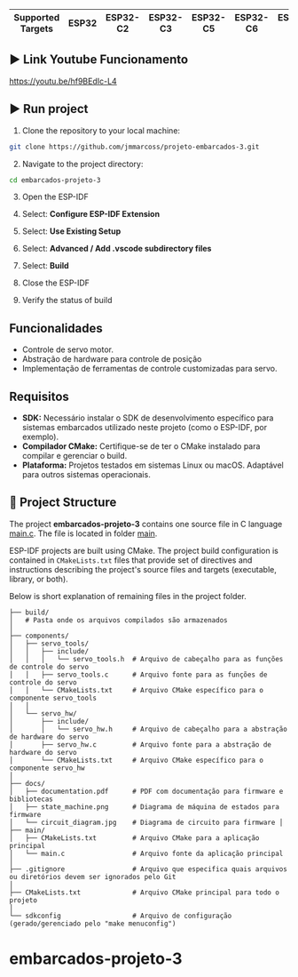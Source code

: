 | Supported Targets | ESP32 | ESP32-C2 | ESP32-C3 | ESP32-C5 | ESP32-C6 | ESP32-H2 | ESP32-P4 | ESP32-S2 | ESP32-S3 |
| ----------------- | ----- | -------- | -------- | -------- | -------- | -------- | -------- | -------- | -------- |

## ▶️ Link Youtube Funcionamento 

https://youtu.be/hf9BEdIc-L4

##  ▶️  Run project
1. Clone the repository to your local machine:
``` bash
git clone https://github.com/jmmarcoss/projeto-embarcados-3.git
```

2. Navigate to the project directory:
``` bash
cd embarcados-projeto-3
```

3. Open the ESP-IDF

4. Select: **Configure ESP-IDF Extension**
   
5. Select: **Use Existing Setup**
   
6. Select: **Advanced / Add .vscode subdirectory files**
   
7. Select: **Build**

8. Close the ESP-IDF
   
9. Verify the status of build

## Funcionalidades
- Controle de servo motor.
- Abstração de hardware para controle de posição
- Implementação de ferramentas de controle customizadas para servo.

## Requisitos

- **SDK:** Necessário instalar o SDK de desenvolvimento específico para sistemas embarcados utilizado neste projeto (como o ESP-IDF, por exemplo).
- **Compilador CMake:** Certifique-se de ter o CMake instalado para compilar e gerenciar o build.
- **Plataforma:** Projetos testados em sistemas Linux ou macOS. Adaptável para outros sistemas operacionais.

## 📁 Project Structure

The project **embarcados-projeto-3** contains one source file in C language [main.c](main/main.c). The file is located in folder [main](main).

ESP-IDF projects are built using CMake. The project build configuration is contained in `CMakeLists.txt`
files that provide set of directives and instructions describing the project's source files and targets
(executable, library, or both). 

Below is short explanation of remaining files in the project folder.

```
├── build/
│   # Pasta onde os arquivos compilados são armazenados
│
├── components/
│   ├── servo_tools/
│   │   ├── include/
│   │   │   └── servo_tools.h  # Arquivo de cabeçalho para as funções de controle do servo
│   │   ├── servo_tools.c      # Arquivo fonte para as funções de controle do servo
│   │   └── CMakeLists.txt     # Arquivo CMake específico para o
componente servo_tools
│   │
│   └── servo_hw/
│       ├── include/
│       │   └── servo_hw.h     # Arquivo de cabeçalho para a abstração de hardware do servo
│       ├── servo_hw.c         # Arquivo fonte para a abstração de hardware do servo
│       └── CMakeLists.txt     # Arquivo CMake específico para o componente servo_hw
│
├── docs/
│   ├── documentation.pdf      # PDF com documentação para firmware e bibliotecas
│   ├── state_machine.png      # Diagrama de máquina de estados para firmware
│   └── circuit_diagram.jpg    # Diagrama de circuito para firmware │
├── main/
│   ├── CMakeLists.txt         # Arquivo CMake para a aplicação principal
│   └── main.c                 # Arquivo fonte da aplicação principal │
├── .gitignore                 # Arquivo que especifica quais arquivos ou diretórios devem ser ignorados pelo Git
│
├── CMakeLists.txt             # Arquivo CMake principal para todo o projeto
│
└── sdkconfig                  # Arquivo de configuração (gerado/gerenciado pelo "make menuconfig")
```

# embarcados-projeto-3
